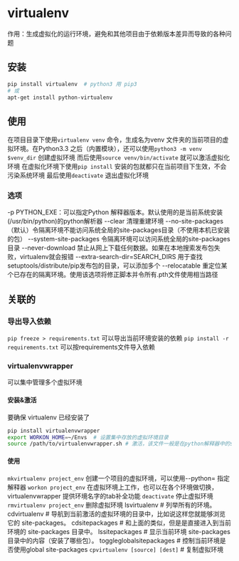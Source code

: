 # virtualenv
作用：生成虚拟化的运行环境，避免和其他项目由于依赖版本差异而导致的各种问题

## 安装
```sh
pip install virtualenv  # python3 用 pip3
# 或
apt-get install python-virtualenv
```

## 使用
在项目目录下使用`virtualenv venv` 命令，生成名为venv 文件夹的当前项目的虚拟环境。在Python3.3 之后（内置模块），还可以使用`python3 -m venv $venv_dir` 创建虚拟环境
而后使用`source venv/bin/activate` 就可以激活虚拟化环境
在虚拟化环境下使用`pip install` 安装的包就都只在当前项目下生效，不会污染系统环境
最后使用`deactivate` 退出虚拟化环境

### 选项
-p PYTHON_EXE：可以指定Python 解释器版本。默认使用的是当前系统安装(/usr/bin/python)的python解析器
--clear 清理重建环境
--no-site-packages （默认）令隔离环境不能访问系统全局的site-packages目录（不使用本机已安装的包）
--system-site-packages 令隔离环境可以访问系统全局的site-packages目录
--never-download 禁止从网上下载任何数据。如果在本地搜索发布包失败，virtualenv就会报错
--extra-search-dir=SEARCH_DIRS 用于查找setuptools/distribute/pip发布包的目录，可以添加多个
--relocatable 重定位某个已存在的隔离环境。使用该选项将修正脚本并令所有.pth文件使用相当路径

## 关联的
### 导出导入依赖
`pip freeze > requirements.txt` 可以导出当前环境安装的依赖
`pip install -r requirements.txt` 可以按requirements文件导入依赖

### virtualenvwrapper
可以集中管理多个虚拟环境

#### 安装&激活
要确保 virtualenv 已经安装了
```sh
pip install virtualenvwrapper
export WORKON_HOME=~/Envs  # 设置集中存放的虚拟环境目录
source /path/to/virtualenvwrapper.sh # 激活，该文件一般是在python解释器中的site-packages中
```

#### 使用
`mkvirtualenv project_env` 创建一个项目的虚拟环境，可以使用--python= 指定解释器
`workon project_env` 在虚拟环境上工作，也可以在各个环境做切换，virtualenvwrapper 提供环境名字的tab补全功能
`deactivate` 停止虚拟环境
`rmvirtualenv project_env` 删除虚拟环境
lsvirtualenv    # 列举所有的环境。
cdvirtualenv    # 导航到当前激活的虚拟环境的目录中，比如说这样您就能够浏览它的 site-packages。
cdsitepackages  # 和上面的类似，但是是直接进入到当前环境的 site-packages 目录中。
lssitepackages  # 显示当前环境 site-packages 目录中的内容（安装了哪些包）。
toggleglobalsitepackages    # 控制当前环境是否使用global site-packages
`cpvirtualenv [source] [dest]`  # 复制虚拟环境

